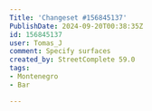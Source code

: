```yaml
---
Title: 'Changeset #156845137'
PublishDate: 2024-09-20T00:38:35Z
id: 156845137
user: Tomas_J
comment: Specify surfaces
created_by: StreetComplete 59.0
tags:
- Montenegro
- Bar

---
```

